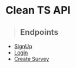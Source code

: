 # Clean TS API

> ## Endpoints

- [SignUp](./requirements/signup.md)
- [Login](./requirements/login.md)
- [Create Survey](./requirements/add-survey.md)
